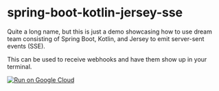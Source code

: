# spring-boot-kotlin-jersey-sse

Quite a long name, but this is just a demo showcasing how to use dream team consisting of Spring Boot, Kotlin, and Jersey to emit server-sent events (SSE).

This can be used to receive webhooks and have them show up in your terminal.

[![Run on Google Cloud](https://deploy.cloud.run/button.svg)](https://deploy.cloud.run)
